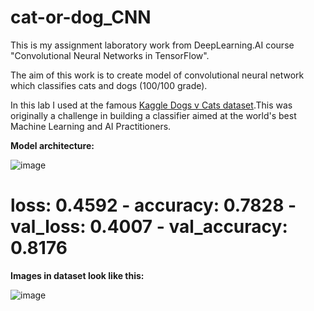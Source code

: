 # cat-or-dog_CNN
This is my assignment laboratory work from DeepLearning.AI course "Convolutional Neural Networks in TensorFlow".

The aim of this work is to create model of convolutional neural network which classifies cats and dogs (100/100 grade).

In this lab I used at the famous [Kaggle Dogs v Cats dataset](https://www.kaggle.com/c/dogs-vs-cats).This was originally a challenge in building a classifier aimed at the world's best Machine Learning and AI Practitioners.

**Model architecture:**

![image](https://github.com/HelenLit/cat-or-dog_CNN/assets/108334668/8ce2dab3-8e04-4b15-a8ab-3192f3e98073)

# loss: 0.4592 - accuracy: 0.7828 - val_loss: 0.4007 - val_accuracy: 0.8176

**Images in dataset look like this:**

![image](https://github.com/HelenLit/cat-or-dog_CNN/assets/108334668/57abca54-3e05-4b04-a53e-b31fbb6b10cd)




